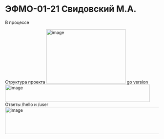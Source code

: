 # ЭФМО-01-21 Свидовский М.А.

В процессе 

Структура проекта
<img width="260" height="179" alt="image" src="https://github.com/user-attachments/assets/5fbfe84a-ad4b-4cac-98f7-82c53b67207c" />
go version 
<img width="474" height="57" alt="image" src="https://github.com/user-attachments/assets/07595ff7-3f49-405b-8831-dfa69fb0b4c5" />
Ответы /hello и /user
<img width="705" height="89" alt="image" src="https://github.com/user-attachments/assets/e6856836-31ea-4ef4-9382-7a3a7a5afe1f" />

